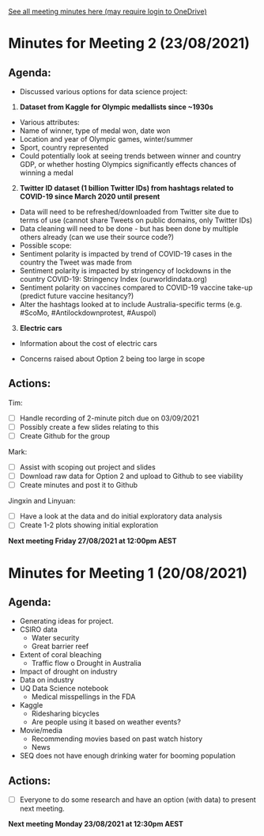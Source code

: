 [See all meeting minutes here (may require login to OneDrive)](https://1drv.ms/w/s!AlU0VN3l8ILZsLle6a97rHUwRQeVQA?e=PF067q)

# Minutes for Meeting 2 (23/08/2021)

## Agenda:
* Discussed various options for data science project:
1.	__Dataset from Kaggle for Olympic medallists since ~1930s__
 * Various attributes:
  * Name of winner, type of medal won, date won
  * Location and year of Olympic games, winter/summer
  * Sport, country represented
  * Could potentially look at seeing trends between winner and country GDP, or whether hosting Olympics significantly effects chances of winning a medal
2.	__Twitter ID dataset (1 billion Twitter IDs) from hashtags related to COVID-19 since March 2020 until present__
  * Data will need to be refreshed/downloaded from Twitter site due to terms of use (cannot share Tweets on public domains, only Twitter IDs)
  * Data cleaning will need to be done - but has been done by multiple others already (can we use their source code?)
  * Possible scope:
  * Sentiment polarity is impacted by trend of COVID-19 cases in the country the Tweet was made from
  * Sentiment polarity is impacted by stringency of lockdowns in the country COVID-19: Stringency Index (ourworldindata.org)
  * Sentiment polarity on vaccines compared to COVID-19 vaccine take-up (predict future vaccine hesitancy?)
  * Alter the hashtags looked at to include Australia-specific terms (e.g. #ScoMo, #Antilockdownprotest, #Auspol)
3.	__Electric cars__
 * Information about the cost of electric cars

* Concerns raised about Option 2 being too large in scope

## Actions: 
Tim:
- [ ] Handle recording of 2-minute pitch due on 03/09/2021
- [ ] Possibly create a few slides relating to this
- [ ] Create Github for the group

Mark:
- [ ] Assist with scoping out project and slides
- [ ] Download raw data for Option 2 and upload to Github to see viability
- [ ] Create minutes and post it to Github

Jingxin and Linyuan:
- [ ] Have a look at the data and do initial exploratory data analysis
- [ ] Create 1-2 plots showing initial exploration

__Next meeting Friday 27/08/2021 at 12:00pm AEST__

# Minutes for Meeting 1 (20/08/2021)

## Agenda:
* Generating ideas for project.
* CSIRO data
  * Water security
  * Great barrier reef
* Extent of coral bleaching
  * Traffic flow
  o	Drought in Australia
* Impact of drought on industry
* Data on industry
* UQ Data Science notebook
  * Medical misspellings in the FDA
* Kaggle
  *	Ridesharing bicycles
  * Are people using it based on weather events?
* Movie/media
  * Recommending movies based on past watch history
  * News
* SEQ does not have enough drinking water for booming population

## Actions:
- [ ] Everyone to do some research and have an option (with data) to present next meeting.

__Next meeting Monday 23/08/2021 at 12:30pm AEST__
